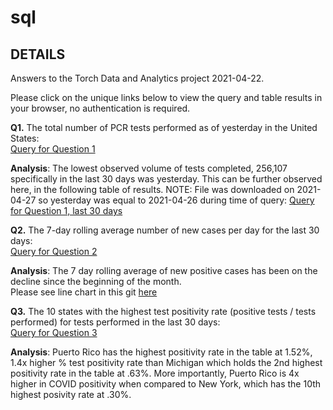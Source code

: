 # sql

## DETAILS 

Answers to the Torch Data and Analytics project 2021-04-22.

Please click on the unique links below to view the query and table results in your browser, no authentication is required.  

<b>Q1.</b> The total number of PCR tests performed as of yesterday in the United States:<br>
<a href="https://popsql.com/queries/-MZib2bl60J_nEgoNW2w/total-number-pcr-tests-performed-yesterday-may-2-2021?access_token=c592fb181f77557d8f352587315e3bdf" target="_blank" rel="noopener noreferrer">Query for Question 1</a>

<b>Analysis</b>:  The lowest observed volume of tests completed, 256,107 specifically in the last 30 days was yesterday. This can be further observed here, in the following table of results.  NOTE: File was downloaded on 2021-04-27 so yesterday was equal to 2021-04-26 during time of query:
<a href="https://popsql.com/queries/-MZii5f1IF7Ug899yZjl/total-pcr-tests-performed-last-7-days?access_token=43a3d6318230d4bfd5bb90aa6ca81421" target="_blank" rel="noopener noreferrer">Query for Question 1, last 30 days</a><br> 

<b>Q2.</b> The 7-day rolling average number of new cases per day for the last 30 days:<br>
<a href="https://popsql.com/queries/-MZib598zmVIg0gsnCIA/7-day-rolling-avg-positive-cases-last-30-days-may-2-2021?access_token=ac585837c31d94575d6d7683c0afaa34" target="_blank" rel="noopener noreferrer">Query for Question 2</a>

<b>Analysis</b>:  The 7 day rolling average of new positive cases has been on the decline since the beginning of the month.  
Please see line chart in this git <a href="https://github.com/mixmastermoosa/sql/blob/54c693425b6591b02aa37d6c25748b8ab89c6bae/Positive%20Cases%20Line%20Graph%20Last%2030%20days.png"> here </a>

<b>Q3.</b> The 10 states with the highest test positivity rate (positive tests / tests performed) for tests performed in the last 30 days:<br>
<a href="https://popsql.com/queries/-MZib7bt_7PH3vwmmdni/top-10-positive-cases-by-state-last-30-days-may-2-2021?access_token=64eb653924b1caa17e4bfc4bd3c71b87" target="_blank" rel="noopener noreferrer">Query for Question 3</a>

<b>Analysis</b>:  Puerto Rico has the highest positivity rate in the table at 1.52%, 1.4x higher % test positivity rate than Michigan which holds the 2nd highest positivity rate in the table at .63%. More importantly, Puerto Rico is 4x higher in COVID positivity when compared to New York, which has the 10th highest posivity rate at .30%.


